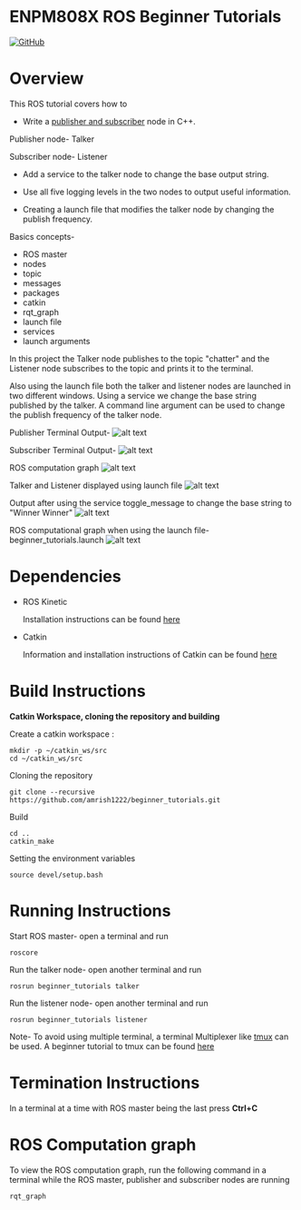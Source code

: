 # ENPM808X ROS Beginner Tutorials
[![GitHub](https://img.shields.io/github/license/mashape/apistatus.svg)](https://github.com/amrish1222/beginner_tutorials.git)

# Overview
 This ROS tutorial covers how to 
 - Write a [publisher and subscriber](http://wiki.ros.org/ROS/Tutorials/WritingPublisherSubscriber%28c%2B%2B%29) node in C++.
 
  Publisher node- Talker
  
  Subscriber node- Listener
  
 - Add a service to the talker node to change the base output string.
 
 - Use all five logging levels in the two nodes to output useful information.
 
 - Creating a launch file that modifies the talker node by changing the publish frequency.
 
  Basics concepts-
  - ROS master
  - nodes
  - topic
  - messages
  - packages
  - catkin
  - rqt_graph
  - launch file
  - services
  - launch arguments
  
   In this project the Talker node publishes to the topic "chatter" and the Listener node subscribes to the topic and prints
   it to the terminal.
   
   Also using the launch file both the talker and listener nodes are launched in two different windows. Using a service we change the base string published by the talker. A command line argument can be used to change the publish frequency of the talker node.
   
Publisher Terminal Output-
![alt text](https://github.com/amrish1222/beginner_tutorials/blob/master/images/Talker.png)

Subscriber Terminal Output-
![alt text](https://github.com/amrish1222/beginner_tutorials/blob/master/images/Listener.png)

ROS computation graph
![alt text](https://github.com/amrish1222/beginner_tutorials/blob/master/images/rqt_graph.png)

Talker and Listener displayed using launch file
![alt text](https://github.com/amrish1222/beginner_tutorials/blob/Week10_HW/images/TalkerAndListenerLaunchFile.png)

Output after using the service toggle_message to change the base string to "Winner Winner"
![alt text](https://github.com/amrish1222/beginner_tutorials/blob/Week10_HW/images/ChangeStringWithService.png)

ROS computational graph when using the launch file- beginner_tutorials.launch
![alt text](https://github.com/amrish1222/beginner_tutorials/blob/Week10_HW/images/NewRqt_Graph.png)

# Dependencies
- ROS Kinetic

   Installation instructions can be found [here](http://wiki.ros.org/kinetic/Installation)
   
- Catkin

   Information and installation instructions of Catkin can be found [here](http://wiki.ros.org/catkin)
   
   
# Build Instructions

**Catkin Workspace, cloning the repository and building**

Create a catkin workspace :
```
mkdir -p ~/catkin_ws/src
cd ~/catkin_ws/src
```

Cloning the repository
```
git clone --recursive https://github.com/amrish1222/beginner_tutorials.git
```

Build
```
cd ..
catkin_make
```

Setting the environment variables
```
source devel/setup.bash
```

# Running Instructions

Start ROS master- open a terminal and run
```
roscore
```

Run the talker node- open another terminal and run
```
rosrun beginner_tutorials talker
```

Run the listener node- open another terminal and run
```
rosrun beginner_tutorials listener
```

Note- To avoid using multiple terminal, a terminal Multiplexer like [tmux](https://linoxide.com/how-tos/install-tmux-manage-multiple-linux-terminals/) can be used. A beginner tutorial to tmux can be found [here](https://hackernoon.com/a-gentle-introduction-to-tmux-8d784c404340)

# Termination Instructions

In a terminal at a time with ROS master being the last press **Ctrl+C** 

# ROS Computation graph

To view the ROS computation graph, run the following command in a terminal while the ROS master, publisher and subscriber nodes are running
```
rqt_graph
```
